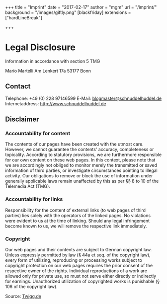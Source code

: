 +++
title = "Imprint"
date = "2017-02-17"
author = "mgm"
url = "/imprint/"
background = "/images/giftly.png"
[blackfriday]
extensions = ["hardLineBreak"]

+++

# Legal Disclosure #

Information in accordance with section 5 TMG

Mario Martelli
Am Lenkert 17a
53177 Bonn

## Contact ##

Telephone: +49 (0) 228 97146599
E-Mail: blogmaster@schnuddelhuddel.de
Internetaddress: http://www.schnuddelhuddel.de

## Disclaimer ##

### Accountability for content ###

The contents of our pages have been
created with the utmost care. However, we cannot guarantee the
contents' accuracy, completeness or topicality. According to statutory
provisions, we are furthermore responsible for our own content on
these web pages. In this context, please note that we are accordingly
not obliged to monitor merely the transmitted or saved information of
third parties, or investigate circumstances pointing to illegal
activity. Our obligations to remove or block the use of information
under generally applicable laws remain unaffected by this as per §§ 8
to 10 of the Telemedia Act (TMG).

### Accountability for links ###

Responsibility for the content of external links (to web pages of
third parties) lies solely with the operators of the linked pages. No
violations were evident to us at the time of linking. Should any legal
infringement become known to us, we will remove the respective link
immediately.

### Copyright ###

Our web pages and their contents are subject to German copyright
law. Unless expressly permitted by law (§ 44a et seq. of the copyright
law), every form of utilizing, reproducing or processing works subject
to copyright protection on our web pages requires the prior consent of
the respective owner of the rights. Individual reproductions of a work
are allowed only for private use, so must not serve either directly or
indirectly for earnings. Unauthorized utilization of copyrighted works
is punishable (§ 106 of the copyright law).

Source: [Twigg.de](http://www.twigg.de/haftungsausschlussimpressumenglisch.htm)
